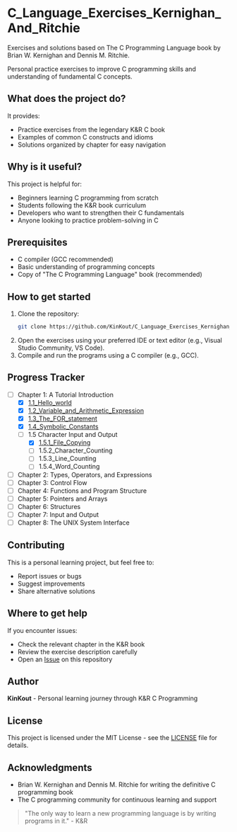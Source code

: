 # C_Language_Exercises_Kernighan_And_Ritchie
Exercises and solutions based on The C Programming Language book by Brian W. Kernighan and Dennis M. Ritchie.

Personal practice exercises to improve C programming skills and understanding of fundamental C concepts.

## What does the project do?
It provides:
- Practice exercises from the legendary K&R C book
- Examples of common C constructs and idioms
- Solutions organized by chapter for easy navigation

## Why is it useful?
This project is helpful for:
- Beginners learning C programming from scratch
- Students following the K&R book curriculum
- Developers who want to strengthen their C fundamentals
- Anyone looking to practice problem-solving in C

## Prerequisites
- C compiler (GCC recommended)
- Basic understanding of programming concepts
- Copy of "The C Programming Language" book (recommended)

## How to get started
1. Clone the repository:
   ```bash
   git clone https://github.com/KinKout/C_Language_Exercises_Kernighan_And_Ritchie.git
2. Open the exercises using your preferred IDE or text editor (e.g., Visual Studio Community, VS Code).
3. Compile and run the programs using a C compiler (e.g., GCC).

## Progress Tracker

- [ ] Chapter 1: A Tutorial Introduction
  - [x] [1.1_Hello_world]( https://github.com/KinKout/C_Language_Exercises_Kernighan_And_Ritchie/tree/main/Chapter_1/1.1_Hello_world
)
  - [x] [1.2_Variable_and_Arithmetic_Expression](https://github.com/KinKout/C_Language_Exercises_Kernighan_And_Ritchie/tree/main/Chapter_1/1.2_Variable_and_Arithmetic_Expression)
  - [x] [1.3_The_FOR_statement](https://github.com/KinKout/C_Language_Exercises_Kernighan_And_Ritchie/tree/main/Chapter_1/1.3_The_FOR_statement)
  - [x] [1.4_Symbolic_Constants](https://github.com/KinKout/C_Language_Exercises_Kernighan_And_Ritchie/tree/main/Chapter_1/1.4_Symbolic_Constants)
  - [ ] 1.5 Character Input and Output
    - [x] [1.5.1_File_Copying](https://github.com/KinKout/C_Language_Exercises_Kernighan_And_Ritchie/tree/main/Chapter_1/1.5.1_File_Copying)
    - [ ] 1.5.2_Character_Counting
    - [ ] 1.5.3_Line_Counting
    - [ ] 1.5.4_Word_Counting
- [ ] Chapter 2: Types, Operators, and Expressions
- [ ] Chapter 3: Control Flow
- [ ] Chapter 4: Functions and Program Structure
- [ ] Chapter 5: Pointers and Arrays
- [ ] Chapter 6: Structures
- [ ] Chapter 7: Input and Output
- [ ] Chapter 8: The UNIX System Interface

## Contributing
This is a personal learning project, but feel free to:
- Report issues or bugs
- Suggest improvements
- Share alternative solutions

## Where to get help
If you encounter issues:
- Check the relevant chapter in the K&R book
- Review the exercise description carefully
- Open an [Issue](https://github.com/KinKout/C_Language_Exercises_Kernighan_And_Ritchie/issues) on this repository

## Author
**KinKout** - Personal learning journey through K&R C Programming

## License
This project is licensed under the MIT License - see the [LICENSE](https://github.com/KinKout/C_Language_Exercises_Kernighan_And_Ritchie/blob/main/LICENSE) file for details.

## Acknowledgments
- Brian W. Kernighan and Dennis M. Ritchie for writing the definitive C programming book
- The C programming community for continuous learning and support


> "The only way to learn a new programming language is by writing programs in it." - K&R
